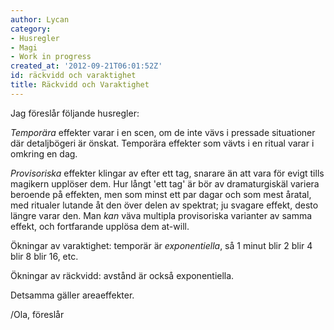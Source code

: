 ```yaml
---
author: Lycan
category:
- Husregler
- Magi
- Work in progress
created_at: '2012-09-21T06:01:52Z'
id: räckvidd och varaktighet
title: Räckvidd och Varaktighet
---
```

Jag föreslår följande husregler:

*Temporära* effekter varar i en scen, om de inte vävs i pressade situationer där detaljbögeri är önskat. Temporära effekter som vävts i en ritual varar i omkring en dag.

*Provisoriska* effekter klingar av efter ett tag, snarare än att vara för evigt tills magikern upplöser dem. Hur långt 'ett tag' är bör av dramaturgiskäl variera beroende på effekten, men som minst ett par dagar och som mest åratal, med ritualer lutande åt den över delen av spektrat; ju svagare effekt, desto längre varar den. Man *kan* väva multipla provisoriska varianter av samma effekt, och fortfarande upplösa dem at-will.

Ökningar av varaktighet: temporär är *exponentiella*, så 1 minut blir 2 blir 4 blir 8 blir 16, etc.

Ökningar av räckvidd: avstånd är också exponentiella.

Detsamma gäller areaeffekter.

/Ola, föreslår